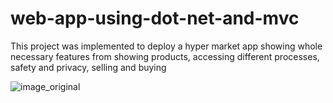# web-app-using-dot-net-and-mvc

This project was implemented to deploy a hyper market app showing whole necessary features from showing products, accessing different processes, safety and privacy, selling and buying

![image_original](https://github.com/user-attachments/assets/fd533601-e15d-45d5-937a-54946fde4559)
